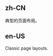 ## zh-CN

典型的页面布局。

## en-US

Classic page layouts.

<style>
#components-layout-demo-basic .code-box-demo {
  text-align: center;
}
#components-layout-demo-basic .ant-layout-header,
#components-layout-demo-basic .ant-layout-footer {
  color: #fff;
  background: #7dbcea;
}
[data-theme="dark"] #components-layout-demo-basic .ant-layout-header {
  background: #6aa0c7;
}
[data-theme="dark"] #components-layout-demo-basic .ant-layout-footer {
  background: #6aa0c7;
}
#components-layout-demo-basic .ant-layout-footer {
  line-height: 1.5;
}
#components-layout-demo-basic .ant-layout-sider {
  color: #fff;
  line-height: 120px;
  background: #3ba0e9;
}
[data-theme="dark"] #components-layout-demo-basic .ant-layout-sider {
  background: #3499ec;
}
#components-layout-demo-basic .ant-layout-content {
  min-height: 120px;
  color: #fff;
  line-height: 120px;
  background: rgba(16, 142, 233, 1);
}
[data-theme="dark"] #components-layout-demo-basic .ant-layout-content {
  background: #107bcb;
}
#components-layout-demo-basic > .code-box-demo > .ant-layout + .ant-layout {
  margin-top: 48px;
}
</style>
